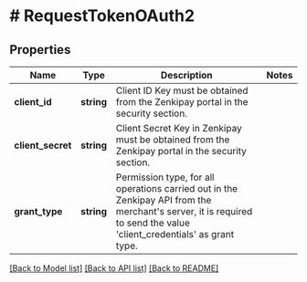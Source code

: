 # # RequestTokenOAuth2

## Properties

Name | Type | Description | Notes
------------ | ------------- | ------------- | -------------
**client_id** | **string** | Client ID Key must be obtained from the Zenkipay portal in the security section. |
**client_secret** | **string** | Client Secret Key in Zenkipay must be obtained from the Zenkipay portal in the security section. |
**grant_type** | **string** | Permission type, for all operations carried out in the Zenkipay API from the merchant&#39;s server, it is required to send the value &#39;client_credentials&#39; as grant type. |

[[Back to Model list]](../../README.md#models) [[Back to API list]](../../README.md#endpoints) [[Back to README]](../../README.md)
